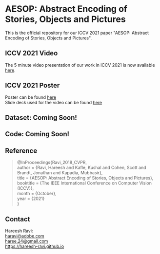 # AESOP: Abstract Encoding of Stories, Objects and Pictures
This is the official repository for our ICCV 2021 paper "AESOP: Abstract Encoding of Stories, Objects and Pictures". 

## ICCV 2021 Video

The 5 minute video presentation of our work in ICCV 2021 is now available [here](https://youtu.be/ygGzY1DSSMk).

## ICCV 2021 Poster

Poster can be found [here]() <br>
Slide deck used for the video can be found [here](here) <br>

## Dataset: Coming Soon!

## Code: Coming Soon!

## Reference
>@InProceedings{Ravi_2018_CVPR, <br>
>author = {Ravi, Hareesh and Kafle, Kushal and Cohen, Scott and Brandt, Jonathan and Kapadia, Mubbasir}, <br>
>title = {AESOP: Abstract Encoding of Stories, Objects and Pictures}, <br>
>booktitle = {The IEEE International Conference on Computer Vision (ICCV)}, <br>
>month = {October}, <br>
>year = {2021} <br>
>}


## Contact
Hareesh Ravi: <br>
haravi@adobe.com <br>
haree.24@gmail.com <br>
https://hareesh-ravi.github.io <br>
